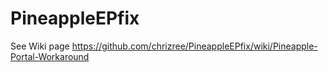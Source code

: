 # PineappleEPfix

See Wiki page
https://github.com/chrizree/PineappleEPfix/wiki/Pineapple-Portal-Workaround
